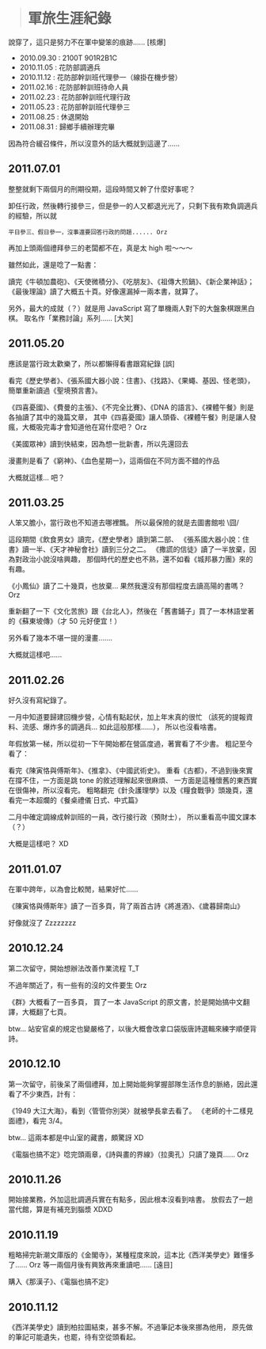 > # 軍旅生涯紀錄 #

說穿了，這只是努力不在軍中變笨的痕跡...... [核爆]

* 2010.09.30 : 2100T 901R2B1C
* 2010.11.05 : 花防部調適兵
* 2010.11.12 : 花防部幹訓班代理參一（線掛在機步營）
* 2011.02.16 : 花防部幹訓班待命人員
* 2011.02.23 : 花防部幹訓班代理行政
* 2011.05.23 : 花防部幹訓班代理參三
* 2011.08.25 : 休退開始
* 2011.08.31 : 歸鄉手續辦理完畢

因為符合緩召條件，所以沒意外的話大概就到這邊了......


2011.07.01
----------
整整就剩下兩個月的刑期役期，這段時間又幹了什麼好事呢？

卸任行政，然後轉行接參三，但是參一的人又都退光光了，只剩下我有欺負調適兵的經驗，所以就

	平日參三、假日參一，沒事還要回答行政的問題...... Orz

再加上頭兩個禮拜參三的老闆都不在，真是太 high 啦～～～

雖然如此，還是唸了一點書：

讀完《牛頓加農砲》、《天使微積分》、《吃朋友》、《祖傳大煎鍋》、《新企業神話》；
《最後理論》讀了大概五十頁。好像還漏掉一兩本書，就算了。

另外，最大的成就（？）就是用 JavaScript 寫了單機兩人對下的大盤象棋跟黑白棋。
取名作「業務討論」系列...... [大笑]


2011.05.20
----------
應該是當行政太歡樂了，所以都懶得看書跟寫紀錄 [誤]

看完《歷史學者》、《張系國大器小說：住書》、《找路》、《果蠅、基因、怪老頭》，
簡單重新讀過《聖境預言書》。

《四喜憂國》、《費曼的主張》、《不完全比賽》、《DNA 的語言》、《裸體午餐》則是各抽讀了其中的幾篇文章，
其中《四喜憂國》讓人頭昏、《裸體午餐》則是讓人發瘋，大概吸完毒才會知道他在寫什麼吧？ Orz

《美國眾神》讀到快結束，因為想一批新書，所以先還回去

漫畫則是看了《窮神》、《血色星期一》，這兩個在不同方面不錯的作品

大概就這樣... 吧？


2011.03.25
----------
人笨又膽小，當行政也不知道去哪裡飄。
所以最保險的就是去圖書館啦 \囧/

這段期間《飲食男女》讀完，《歷史學者》讀到第二部、
《張系國大器小說：住書》讀一半、《天才神秘會社》讀到三分之二。
《撒謊的信徒》讀了一半放棄，因為對政治小說沒啥興趣，
那個時代的歷史也不熟，還不如看《城邦暴力團》來的有趣。

《小鳳仙》讀了二十幾頁，也放棄... 果然我還沒有那個程度去讀高陽的書嗎？ Orz

重新翻了一下《文化苦旅》跟《台北人》，然後在「舊書鋪子」買了一本林語堂著的《蘇東坡傳》（才 50 元好便宜！）

另外看了幾本不堪一提的漫畫.......

大概就這樣吧......


2011.02.26
----------
好久沒有寫紀錄了。

一月中知道要歸建回機步營，心情有點起伏，加上年末真的很忙
（該死的提報資料、流感、爆炸多的調適兵... 如此這般那樣......），
所以也沒看啥書。

年假放第一梯，所以從初一下午開始都在營區度過，著實看了不少書。
粗記至今看了：

看完《陳寅恪與傅斯年》、《推拿》、《中國武術史》。
重看《古都》，不過到後來實在撐不住，一方面是跳 tone 的敘述理解起來很麻煩、
一方面是這種懷舊的東西實在很傷神，所以沒看完。
粗略翻完《針灸護理學》以及《糧食戰爭》頭幾頁，還看完一本超爛的《餐桌禮儀˙日式、中式篇》

二月中確定調線成幹訓班的一員，改行接行政（預財士），
所以重看高中國文課本（？）

大概是這樣吧？ XD


2011.01.07
----------
在軍中跨年，以為會比較閒，結果好忙......

《陳寅恪與傅斯年》讀了一百多頁，背了兩首古詩《將進酒》、《歲暮歸南山》

好像就沒了 Zzzzzzzz


2010.12.24
----------
第二次留守，開始想辦法改善作業流程 T_T

不過年關近了，有一些有的沒的文件要生 Orz

《群》大概看了一百多頁，
買了一本 JavaScript 的原文書，於是開始搞中文翻譯，大概翻了七頁。

btw... 站安官桌的規定也變嚴格了，以後大概會改拿口袋版唐詩選輯來練字順便背詩。


2010.12.10
----------
第一次留守，前後呆了兩個禮拜，加上開始能夠掌握部隊生活作息的脈絡，因此還看了不少東西，計有：

《1949 大江大海》，看到〈管管你別哭〉就被學長拿去看了。
《老師的十二樣見面禮》，看完 3/4。

btw... 這兩本都是中山室的藏書，頗驚訝 XD

《電腦也搞不定》唸完頭兩章，《詩與畫的界線》（拉奧孔）只讀了幾頁...... Orz


2010.11.26
----------
開始接業務，外加這批調適兵實在有點多，因此根本沒看到啥書。
放假去了一趟當代館，算是有補充到腦漿 XDXD


2010.11.19
----------
粗略掃完新潮文庫版的《金閣寺》，某種程度來說，這本比《西洋美學史》難懂多了...... Orz 
等一兩個月後有興致再來重讀吧...... [遠目]

購入《那漢子》、《電腦也搞不定》


2010.11.12
----------
《西洋美學史》讀到柏拉圖結束，甚多不解。不過筆記本後來挪為他用，
原先做的筆記可能遺失，也罷，待有空從頭看起。